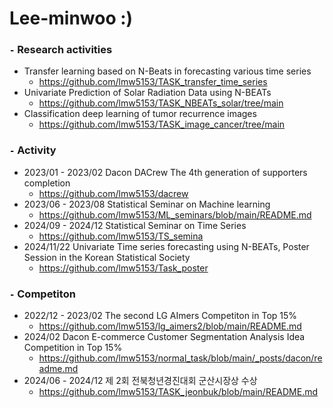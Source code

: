 # Lee-minwoo :)


### `-` Research activities
- Transfer learning based on N-Beats in forecasting various time series
  - https://github.com/lmw5153/TASK_transfer_time_series
- Univariate Prediction of Solar Radiation Data using N-BEATs
  - https://github.com/lmw5153/TASK_NBEATs_solar/tree/main
- Classification deep learning of tumor recurrence images
  - https://github.com/lmw5153/TASK_image_cancer/tree/main

### `-` Activity 
- 2023/01 - 2023/02 Dacon DACrew The 4th generation of supporters completion
  - https://github.com/lmw5153/dacrew
- 2023/06 - 2023/08 Statistical Seminar on Machine learning
  - https://github.com/lmw5153/ML_seminars/blob/main/README.md
- 2024/09 - 2024/12 Statistical Seminar on Time Series
  - https://github.com/lmw5153/TS_semina
- 2024/11/22 Univariate Time series forecasting using N-BEATs, Poster Session in the Korean Statistical Society
  - https://github.com/lmw5153/Task_poster 


### `-` Competiton
- 2022/12 - 2023/02 The second LG AImers Competiton in Top 15%
  - https://github.com/lmw5153/lg_aimers2/blob/main/README.md
- 2024/02 Dacon E-commerce Customer Segmentation Analysis Idea Competition in Top 15%
  - https://github.com/lmw5153/normal_task/blob/main/_posts/dacon/readme.md
- 2024/06 - 2024/12 제 2회 전북청년경진대회 군산시장상 수상
  - https://github.com/lmw5153/TASK_jeonbuk/blob/main/README.md
